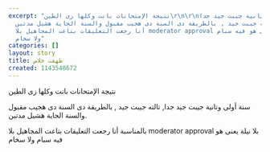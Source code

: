 ```yaml
---
excerpt: "نتيجة الإمتحانات بانت وكلها زى الطين\r\n\r\nسنة أولى وتانية جيبت جيد جدا,
  تالته جيبت جيد , بالطريقة دى السنة دى هجيب مقبول والسنة الجاية هشيل مدتين.\r\n\r\nبالمناسبة
  أنا رجعت التعليقات بتاعت المجاهيل بلا moderator approval بلا نيلة يعنى هو فيه سبام
  ولا سخام"
categories: []
layout: story
title: طهقت خلاص
created: 1143548672
---
```

نتيجة الإمتحانات بانت وكلها زى الطين

سنة أولى وتانية جيبت جيد جدا, تالته جيبت جيد , بالطريقة دى السنة دى هجيب مقبول والسنة الجاية هشيل مدتين.

بالمناسبة أنا رجعت التعليقات بتاعت المجاهيل بلا moderator approval بلا نيلة يعنى هو فيه سبام ولا سخام
